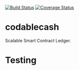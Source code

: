 [![Build Status](https://travis-ci.org/alinous-core/codablecash.svg?branch=master)](https://travis-ci.org/alinous-core/codablecash)
[![Coverage Status](https://coveralls.io/repos/github/alinous-core/codablecash/badge.svg)](https://coveralls.io/github/alinous-core/codablecash)
# codablecash
Scalable Smart Contract Ledger.


# Testing
